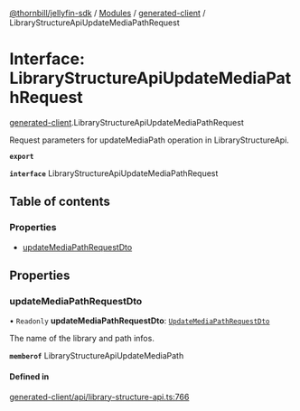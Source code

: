 [@thornbill/jellyfin-sdk](../README.md) / [Modules](../modules.md) / [generated-client](../modules/generated_client.md) / LibraryStructureApiUpdateMediaPathRequest

# Interface: LibraryStructureApiUpdateMediaPathRequest

[generated-client](../modules/generated_client.md).LibraryStructureApiUpdateMediaPathRequest

Request parameters for updateMediaPath operation in LibraryStructureApi.

**`export`**

**`interface`** LibraryStructureApiUpdateMediaPathRequest

## Table of contents

### Properties

- [updateMediaPathRequestDto](generated_client.LibraryStructureApiUpdateMediaPathRequest.md#updatemediapathrequestdto)

## Properties

### updateMediaPathRequestDto

• `Readonly` **updateMediaPathRequestDto**: [`UpdateMediaPathRequestDto`](generated_client.UpdateMediaPathRequestDto.md)

The name of the library and path infos.

**`memberof`** LibraryStructureApiUpdateMediaPath

#### Defined in

[generated-client/api/library-structure-api.ts:766](https://github.com/thornbill/jellyfin-sdk-typescript/blob/b5d0506/src/generated-client/api/library-structure-api.ts#L766)
